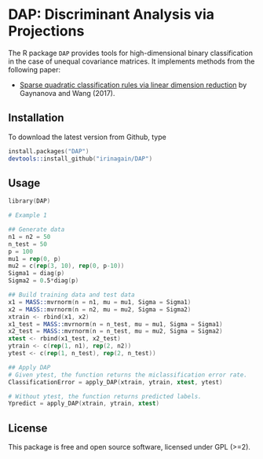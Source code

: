# DAP: Discriminant Analysis via Projections
The R package `DAP` provides tools for high-dimensional binary classification in the case of unequal covariance matrices. It  implements methods from the following paper:
* [Sparse quadratic classification rules via linear dimension reduction](https://arxiv.org/abs/1711.04817) by Gaynanova and Wang (2017).

## Installation

To download the latest version from Github, type
```s
install.packages("DAP")
devtools::install_github("irinagain/DAP")
```
## Usage

```s
library(DAP)

# Example 1

## Generate data
n1 = n2 = 50
n_test = 50
p = 100
mu1 = rep(0, p)
mu2 = c(rep(3, 10), rep(0, p-10))
Sigma1 = diag(p)
Sigma2 = 0.5*diag(p)

## Build training data and test data
x1 = MASS::mvrnorm(n = n1, mu = mu1, Sigma = Sigma1)
x2 = MASS::mvrnorm(n = n2, mu = mu2, Sigma = Sigma2)
xtrain <- rbind(x1, x2)
x1_test = MASS::mvrnorm(n = n_test, mu = mu1, Sigma = Sigma1)
x2_test = MASS::mvrnorm(n = n_test, mu = mu2, Sigma = Sigma2)
xtest <- rbind(x1_test, x2_test)
ytrain <- c(rep(1, n1), rep(2, n2))
ytest <- c(rep(1, n_test), rep(2, n_test))

## Apply DAP
# Given ytest, the function returns the miclassification error rate.
ClassificationError = apply_DAP(xtrain, ytrain, xtest, ytest)

# Without ytest, the function returns predicted labels.
Ypredict = apply_DAP(xtrain, ytrain, xtest)

```

<!--## List of functions

### Exported

#### DAP
The function `apply_DAP` applies the proposed method DAP

#### Cross Validation
The function `cv_DAP` selects tuning parameter using 5-fold cross validation as default.

#### Standardize original data
The function `standardizeData` scales the data matrix by centering and scaling each variable.

#### solve optimization problem with  a single lambda (using C code)
The function `solve_DAP_C` applies block-coordinate algorithm to solve the optimization problem with a single lambda.

#### solve optimization problem with  a sequence of lambda
The function `solve_DAP_seq` solves the optimization problem for a sequence of lambda values via `solve_DAP_C`.

#### implement new classification rule using 2-dimensional space formed by DAP
The function `classify_DAP` performs the classification based on found solution.

-->

## License
This package is free and open source software, licensed under GPL (>=2).
